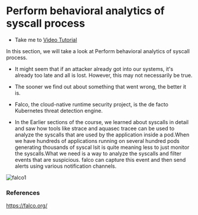 # Perform behavioral analytics of syscall process

  - Take me to [Video Tutorial](https://kodekloud.com/topic/perform-behavioral-analytics-of-syscall-process/)

In this section, we will take a look at Perform behavioral analytics of syscall process.

  - It might seem that if an attacker already got into our systems, it's already too late and all is lost. However, this may not necessarily be true.

  - The sooner we find out about something that went wrong, the better it is.

  - Falco, the cloud-native runtime security project, is the de facto Kubernetes threat detection engine.

  - In the Earlier sections of the course, we learned about syscalls in detail and saw how tools like strace and aquasec tracee can be used to analyze the syscalls that are used by the application inside a pod.When we have hundreds of applications running on several hundred pods generating thousands of syscal lsit is quite meaning less to just monitor the syscalls.What we need is a way to analyze the syscalls and filter events that are suspicious. falco can capture this event and then send alerts using various notification channels.

  ![falco1](../../images/falco1.png)
























### References
https://falco.org/
